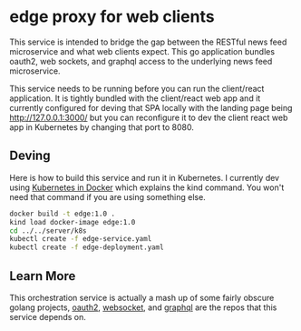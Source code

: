 # edge proxy for web clients

This service is intended to bridge the gap between the RESTful news feed microservice and what web clients expect. This go application bundles oauth2, web sockets, and graphql access to the underlying news feed microservice.

This service needs to be running before you can run the client/react application. It is tightly bundled with the client/react web app and it currently configured for deving that SPA locally with the landing page being http://127.0.0.1:3000/ but you can reconfigure it to dev the client react web app in Kubernetes by changing that port to 8080.

## Deving

Here is how to build this service and run it in Kubernetes. I currently dev using [Kubernetes in Docker](https://kind.sigs.k8s.io/) which explains the kind command. You won't need that command if you are using something else.

```bash
docker build -t edge:1.0 .
kind load docker-image edge:1.0
cd ../../server/k8s
kubectl create -f edge-service.yaml
kubectl create -f edge-deployment.yaml
```

## Learn More

This orchestration service is actually a mash up of some fairly obscure golang projects, [oauth2](https://github.com/go-oauth2/oauth2/), [websocket](https://github.com/gorilla/websocket), and [graphql](https://github.com/graphql-go/graphql) are the repos that this service depends on.